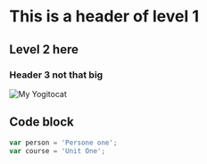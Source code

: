 # This is a header of level 1
## Level 2 here
### Header 3 not that big

![My Yogitocat](https://octodex.github.com/images/yogitocat.png)

## Code block
``` javascript
var person = 'Persone one';
var course = 'Unit One';
```
